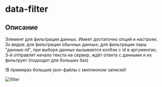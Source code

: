 # data-filter

## Описание

Элемент для фильтрации данных. 
Имеет достаточно опций и настроек.
3х видов: для фильтрации обычных данных; для фильтрации пары "данные-id", при выборе данных вызывается колбэк с id в аргументах;
3-й отправлят начало текста на сервер, ждёт ответа с данными и их фильтрует (подходит для больших баз)

!В примерах большие json-файлы с миллионом записей!


<img src='https://i.ibb.co/1T7D6Fs/image.png' alt='filter'>
